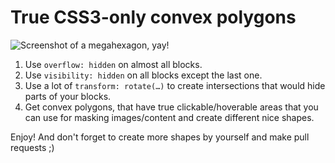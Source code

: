 # True CSS3-only convex polygons

![Screenshot of a megahexagon, yay!](http://kizu.github.com/Polygons/Megahexagon.png)

1. Use `overflow: hidden` on almost all blocks.
2. Use `visibility: hidden` on all blocks except the last one.
3. Use a lot of `transform: rotate(…)` to create intersections that would hide parts of your blocks.
4. Get convex polygons, that have true clickable/hoverable areas that you can use for masking images/content and create different nice shapes.

Enjoy! And don't forget to create more shapes by yourself and make pull requests ;)